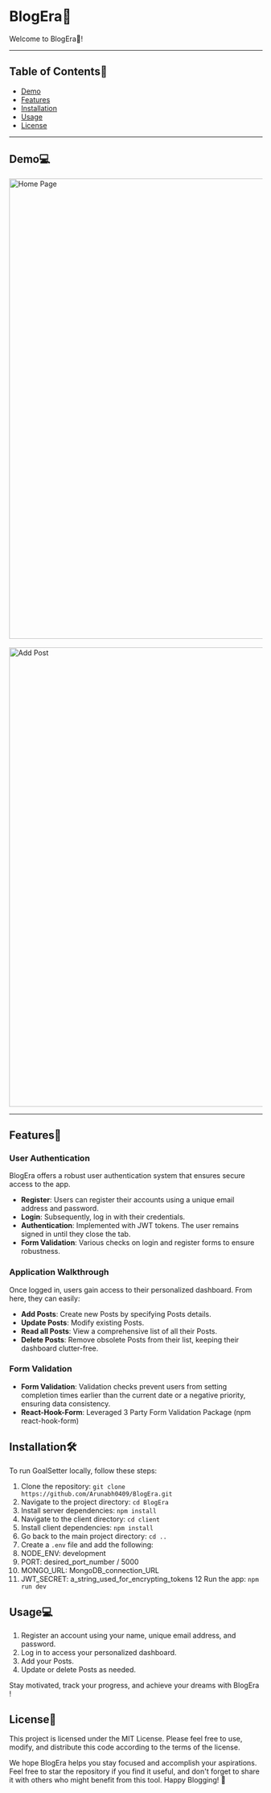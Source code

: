 # BlogEra🎯

Welcome to BlogEra🎯!

---
## Table of Contents📄

- [Demo](#demo)
- [Features](#features)
- [Installation](#installation)
- [Usage](#usage)
- [License](#license)

---
## Demo💻

<img width="914" alt="Home Page" src="https://github.com/Arunabh0409/BlogEra/assets/77263686/fe47316d-25cb-4403-b3e5-60eb348b449c"><br><br>
<img width="912" alt="Add Post" src="https://github.com/Arunabh0409/BlogEra/assets/77263686/0d6db873-9883-481e-aec8-4a3c6aa0017e">

---

## Features💫

### User Authentication

BlogEra offers a robust user authentication system that ensures secure access to the app.

- **Register**: Users can register their accounts using a unique email address and password.
- **Login**: Subsequently, log in with their credentials.
- **Authentication**: Implemented with JWT tokens. The user remains signed in until they close the tab.
- **Form Validation**: Various checks on login and register forms to ensure robustness.

### Application Walkthrough

Once logged in, users gain access to their personalized dashboard. From here, they can easily:

- **Add Posts**: Create new Posts by specifying Posts details.
- **Update Posts**: Modify existing Posts.
- **Read all Posts**: View a comprehensive list of all their Posts.
- **Delete Posts**: Remove obsolete Posts from their list, keeping their dashboard clutter-free.

### Form Validation

- **Form Validation**: Validation checks prevent users from setting completion times earlier than the current date or a negative priority, ensuring data consistency.
- **React-Hook-Form**: Leveraged 3 Party Form Validation Package (npm react-hook-form)

## Installation🛠️

To run GoalSetter locally, follow these steps:

1. Clone the repository: `git clone https://github.com/Arunabh0409/BlogEra.git`
2. Navigate to the project directory: `cd BlogEra`
3. Install server dependencies: `npm install`
4. Navigate to the client directory: `cd client`
5. Install client dependencies: `npm install`
6. Go back to the main project directory: `cd ..`
7. Create a `.env` file and add the following:
8. NODE_ENV: development
9.  PORT: desired_port_number / 5000
10. MONGO_URL: MongoDB_connection_URL
11. JWT_SECRET: a_string_used_for_encrypting_tokens
12 Run the app: `npm run dev`

## Usage💻

1. Register an account using your name, unique email address, and password.
2. Log in to access your personalized dashboard.
3. Add your Posts.
4. Update or delete Posts as needed.

Stay motivated, track your progress, and achieve your dreams with BlogEra !

## License📄

This project is licensed under the MIT License. Please feel free to use, modify, and distribute this code according to the terms of the license.

We hope BlogEra helps you stay focused and accomplish your aspirations.
Feel free to star the repository if you find it useful, and don't forget to share it with others who might benefit from this tool.
Happy Blogging! 🎯


